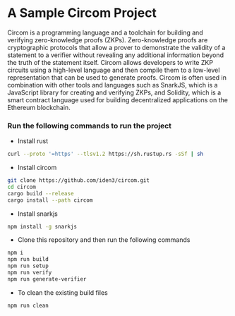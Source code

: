 # A Sample Circom Project 

Circom is a programming language and a toolchain for building and verifying zero-knowledge proofs (ZKPs). Zero-knowledge proofs are cryptographic protocols that allow a prover to demonstrate the validity of a statement to a verifier without revealing any additional information beyond the truth of the statement itself. Circom allows developers to write ZKP circuits using a high-level language and then compile them to a low-level representation that can be used to generate proofs. Circom is often used in combination with other tools and languages such as SnarkJS, which is a JavaScript library for creating and verifying ZKPs, and Solidity, which is a smart contract language used for building decentralized applications on the Ethereum blockchain.

### Run the following commands to run the project

- Install rust
```bash
curl --proto '=https' --tlsv1.2 https://sh.rustup.rs -sSf | sh
```
- Install circom
```bash
git clone https://github.com/iden3/circom.git
cd circom
cargo build --release
cargo install --path circom
```
- Install snarkjs
```bash
npm install -g snarkjs
```
- Clone this repository and then run the following commands
```bash
npm i
npm run build
npm run setup
npm run verify
npm run generate-verifier
```
- To clean the existing build files
```bash
npm run clean
```
